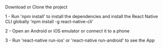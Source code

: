 Download or Clone the project

1 - Run 'npm install' to install the dependencies and install the React Native CLI globally 'npm install -g react-native-cli'

2 - Open an Android or iOS emulator or connect it to a phone

3 - Run 'react-native run-ios' or 'react-native run-android' to see the App
